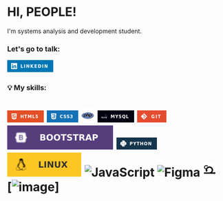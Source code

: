 # HI, PEOPLE!

I'm systems analysis and development student.

### Let's go to talk:
[![image](img/linkedin.png)](https://www.linkedin.com/in/andr%C3%A9-albuquerque-4990091b1/)

### 💡 My skills:

# ![image](img/html5.png) ![image](img/css3.png) ![PHP](img/php.png) ![image](img/mysql.png) ![image](img/git.png) ![image](img/Bootstrap.svg) ![image](img/python.png) ![image](img/linux.svg)  ![JavaScript](https://img.shields.io/badge/javascript-%23323330.svg?style=for-the-badge&logo=javascript&logoColor=%23F7DF1E) ![Figma](https://img.shields.io/badge/figma-%23F24E1E.svg?style=for-the-badge&logo=figma&logoColor=white) [![image](img/scrum.png)]([https://www.linkedin.com/in/andr%C3%A9-albuquerque-4990091b1/](https://www.scrum.org/?iOS=&gclid=CjwKCAjwyeujBhA5EiwA5WD7_ZfpFstzbSZprlf-1K8n2ng0kUWDSmvvww8yuV4ltICxkTbzkxbNchoCLYIQAvD_BwE)) [![image]([img/scrum.png](https://raw.githubusercontent.com/devicons/devicon/master/icons/react/react-original.svg)https://raw.githubusercontent.com/devicons/devicon/master/icons/react/react-original.svg)]


